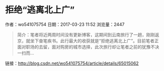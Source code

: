 # 拒绝“逃离北上广”
作者：wo541075754
日期：2017-03-23 11:52
浏览量：2447
> 简介：笔者将近两周时间没有更新博客，这期间到云南旅行了一趟，刚刚返京，就坐下奋笔疾书。此行最大的收获就是“拒绝逃离北上广”。目前笔者正面对职场的去留，面对购房的城市选择，此次旅行却让笔者之前的犹豫不决一扫而...

 链接：http://blog.csdn.net/wo541075754/article/details/65015062
